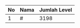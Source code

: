 | No | Nama            | Jumlah Level |
|----|-----------------|--------------|
| 1  | #    |    3198        |
